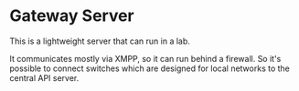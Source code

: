# Gateway Server

This is a lightweight server that can run in a lab.

It communicates mostly via XMPP, so it can run behind a firewall.  So it's 
possible to connect switches which are designed for local networks to the
central API server.
